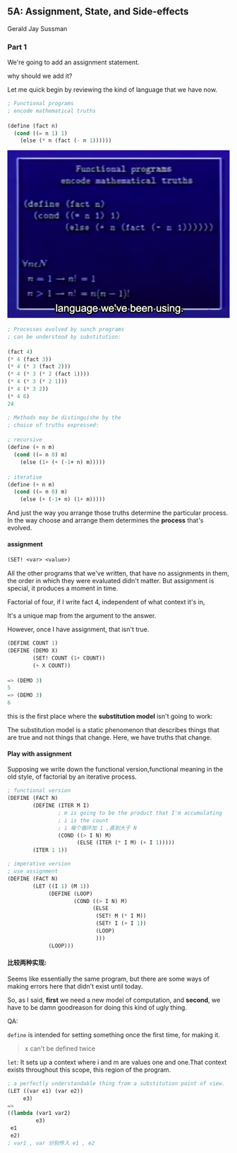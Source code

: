 ## 5A: Assignment, State, and Side-effects

Gerald Jay Sussman

### Part 1

We're going to add an assignment statement.

why should we add it?

Let me quick begin by reviewing the kind of language that we have now.

```lisp
; Functional programs
; encode mathematical truths

(define (fact n)
  (cond ((= n 1) 1)
    (else (* n (fact (- n 1))))))
```

![5A_factorial](./png/5A_factorial.png)

```lisp
; Processes evolved by sunch programs
; can be understood by substitution:

(fact 4)
(* 4 (fact 3))
(* 4 (* 3 (fact 2)))
(* 4 (* 3 (* 2 (fact 1))))
(* 4 (* 3 (* 2 1)))
(* 4 (* 3 2))
(* 4 6)
24
```

```lisp
; Methods may be distinguishe by the
; choice of truths expressed:

; recursive
(define (+ n m)
  (cond ((= n 0) m)
    (else (1+ (+ (-1+ n) m)))))

; iterative
(define (+ n m)
  (cond ((= n 0) m)
    (else (+ (-1+ n) (1+ m)))))
```

And just the way you arrange those truths determine the particular process. In the way choose and arrange them determines the **process** that's evolved.

#### assignment

```lisp
(SET! <var> <value>)
```

All the other programs that we've written, that have no assignments in them, the order in which they were evaluated didn't matter. But assignment is special, it produces a moment in time.



Factorial of four, if I write fact 4, independent of what context it's in,

It's a unique map from the argument to the answer.

However, once I have assignment, that isn't true. 

```lisp
(DEFINE COUNT 1)
(DEFINE (DEMO X)
        (SET! COUNT (1+ COUNT))
        (+ X COUNT))

=> (DEMO 3)
5
=> (DEMO 3)
6
```

this is the first place where the **substitution model** isn't going to work:

The substitution model is a static phenomenon that describes things that are true and not things that change. Here, we have truths that change.

#### Play with assignment

Supposing we write down the functional version,functional meaning in the old style, of factorial by an iterative process.

```lisp
; functional version
(DEFINE (FACT N)
        (DEFINE (ITER M I)
                ; m is going to be the product that I'm accumulating
                ; i is the count
                ; i 每个循环加 1 ,直到大于 N
                (COND ((> I N) M)
                      (ELSE (ITER (* I M) (+ I 1)))))
        (ITER 1 1))
```

```lisp
; imperative version
; use assignment
(DEFINE (FACT N)
        (LET ((I 1) (M 1))
             (DEFINE (LOOP)
                     (COND ((> I N) M)
                           (ELSE 
                            (SET! M (* I M))
                            (SET! I (+ I 1))
                            (LOOP)
                            )))
             (LOOP)))
```

#### 比较两种实现:

Seems like essentially the same program, but there are some ways of making errors here that didn't exist until today.

So, as I said, **first** we need a new model of computation, and **second**, we have to be damn goodreason for doing this kind of ugly thing.

QA:

`define` is intended for setting something once the first time, for making it.

> x can't be defined twice

`let`: It sets up a context where i and m are values one and one.That context exists throughout this scope, this region of the program.

```lisp
; a perfectly understandable thing from a substitution point of view.
(LET ((var e1) (var e2))
     e3)
=>
((lambda (var1 var2)
         e3)
 e1
 e2)
; var1 , var 分别传入 e1 , e2
```

